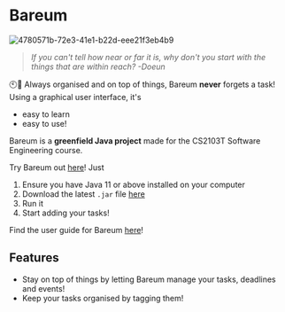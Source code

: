 # Bareum
![4780571b-72e3-41e1-b22d-eee21f3eb4b9](https://github.com/nus-cs2103-AY2324S1/ip/assets/101786124/1c5cfa9b-cd0a-4389-9c0f-cdb0667b2538)
> _If you can't tell how near or far it is, why don't you start with the things that are within reach?
-Doeun_

🕙💯 Always organised and on top of things, Bareum **never** forgets a task! Using a graphical user interface, it's
- easy to learn
- easy to use!

Bareum is a **greenfield Java project** made for the CS2103T Software Engineering course.

Try Bareum out [here](https://github.com/lunaroddity/ip)! Just
1. Ensure you have Java 11 or above installed on your computer
2. Download the latest `.jar` file [here](https://github.com/lunaroddity/ip/releases)
3. Run it
4. Start adding your tasks!

Find the user guide for Bareum [here](https://lunaroddity.github.io/ip/)!

## Features
- Stay on top of things by letting Bareum manage your tasks, deadlines and events!
- Keep your tasks organised by tagging them!
